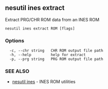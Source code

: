 ## nesutil ines extract

Extract PRG/CHR ROM data from an INES ROM

```
nesutil ines extract ROM [flags]
```

### Options

```
  -c, --chr string   CHR ROM output file path
  -h, --help         help for extract
  -p, --prg string   PRG ROM output file path
```

### SEE ALSO

* [nesutil ines](nesutil_ines.md)	 - INES ROM utilities

